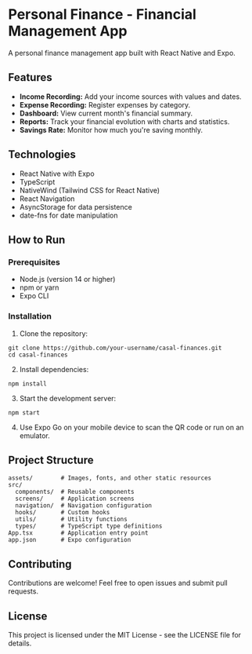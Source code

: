 # Personal Finance - Financial Management App

A personal finance management app built with React Native and Expo.

## Features

- **Income Recording:** Add your income sources with values and dates.
- **Expense Recording:** Register expenses by category.
- **Dashboard:** View current month's financial summary.
- **Reports:** Track your financial evolution with charts and statistics.
- **Savings Rate:** Monitor how much you're saving monthly.

## Technologies

- React Native with Expo
- TypeScript
- NativeWind (Tailwind CSS for React Native)
- React Navigation
- AsyncStorage for data persistence
- date-fns for date manipulation

## How to Run

### Prerequisites

- Node.js (version 14 or higher)
- npm or yarn
- Expo CLI

### Installation

1. Clone the repository:
```
git clone https://github.com/your-username/casal-finances.git
cd casal-finances
```

2. Install dependencies:
```
npm install
```

3. Start the development server:
```
npm start
```

4. Use Expo Go on your mobile device to scan the QR code or run on an emulator.

## Project Structure

```
assets/        # Images, fonts, and other static resources
src/
  components/  # Reusable components
  screens/     # Application screens
  navigation/  # Navigation configuration
  hooks/       # Custom hooks
  utils/       # Utility functions
  types/       # TypeScript type definitions
App.tsx        # Application entry point
app.json       # Expo configuration
```

## Contributing

Contributions are welcome! Feel free to open issues and submit pull requests.

## License

This project is licensed under the MIT License - see the LICENSE file for details.
